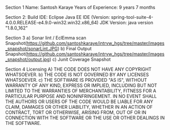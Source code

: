 Section 1
	Name: Santosh Karaye
	Years of Experience: 9 years 7 months

Section 2: 
	Build IDE: Eclipse Java EE IDE (Version: spring-tool-suite-4-4.0.0.RELEASE-e4.9.0-win32.win32.x86_64)
	JDK Version: java version "1.8.0_162"

Section 3 
a)	Sonar lint / EclEmma scan Snapshot(https://github.com/santoshkaraye/intrvw_hgs/tree/master/images_snapshot/sonarLint.JPG)
b)	Final Output Snapshot(https://github.com/santoshkaraye/intrvw_hgs/tree/master/images_snapshot/output.jpg)
c)	Junit Coverage Snapshot


Section 4 
Licensing 
A)	THE CODE DOES NOT HAVE ANY COPYRIGHT WHATSOEVER. 
b)	THE CODE IS NOT GOVERNED BY ANY LICENSES WHATSOEVER. 
c)	THE SOFTWARE IS PROVIDED "AS IS", WITHOUT WARRANTY OF ANY KIND, EXPRESS OR IMPLIED, INCLUDING BUT NOT LIMITED TO THE WARRANTIES OF MERCHANTABILITY, FITNESS FOR A PARTICULAR PURPOSE AND NONINFRINGEMENT. IN NO EVENT SHALL THE AUTHORS OR USERS OF THE CODE WOULD BE LIABLE FOR ANY CLAIM, DAMAGES OR OTHER LIABILITY, WHETHER IN AN ACTION OF CONTRACT, TORT OR OTHERWISE, ARISING FROM, OUT OF OR IN CONNECTION WITH THE SOFTWARE OR THE USE OR OTHER DEALINGS IN THE SOFTWARE.
